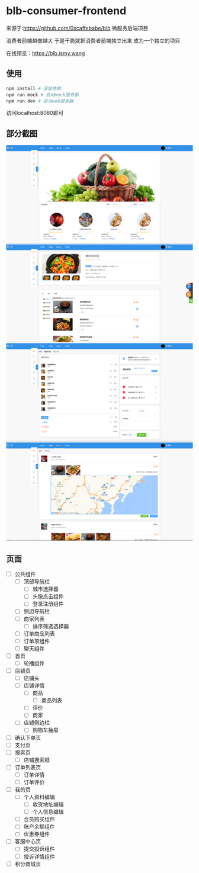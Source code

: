 # blb-consumer-frontend

来源于:<https://github.com/0xcaffebabe/blb> 微服务后端项目

消费者前端越做越大 于是干脆就把消费者前端独立出来 成为一个独立的项目

在线预览：<https://blb.ismy.wang>

## 使用

```sh
npm install # 安装依赖
npm run mock # 启动mock服务器
npm run dev # 启动web服务器
```

访问localhost:8080即可

## 部分截图

![](./snapshots/1.png)
![](./snapshots/2.png)
![](./snapshots/3.png)
![](./snapshots/4.png)

## 页面

- [ ] 公共组件
  - [ ] 顶部导航栏
    - [ ] 城市选择器
    - [ ] 头像点击组件
    - [ ] 登录注册组件
  - [ ] 侧边导航栏
  - [ ] 商家列表
    - [ ] 排序筛选选择器
  - [ ] 订单商品列表
  - [ ] 订单项组件
  - [ ] 聊天组件
- [ ] 首页
  - [ ] 轮播组件
- [ ] 店铺页
  - [ ] 店铺头
  - [ ] 店铺详情
    - [ ] 商品
      - [ ] 商品列表
    - [ ] 评价
    - [ ] 商家
  - [ ] 店铺侧边栏
    - [ ] 购物车抽屉
- [ ] 确认下单页
- [ ] 支付页
- [ ] 搜索页
  - [ ] 店铺搜索框
- [ ] 订单列表页
  - [ ] 订单详情
  - [ ] 订单评价
- [ ] 我的页
  - [ ] 个人资料编辑
    - [ ] 收货地址编辑
    - [ ] 个人信息编辑
  - [ ] 会员购买组件
  - [ ] 账户余额组件
  - [ ] 优惠券组件
- [ ] 客服中心页
  - [ ] 提交投诉组件
  - [ ] 投诉详情组件
- [ ] 积分商城页
